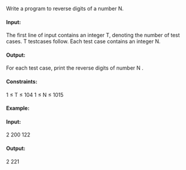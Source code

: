 Write a program to reverse digits of a number N.

#### Input:
The first line of input contains an integer T, denoting the number of test cases. T testcases follow. Each test case contains an integer N.

#### Output:
For each test case, print the reverse digits of number N .

#### Constraints:
1 ≤ T ≤ 104
1 ≤ N ≤ 1015

#### Example:
#### Input:
2
200
122
#### Output:
2
221
